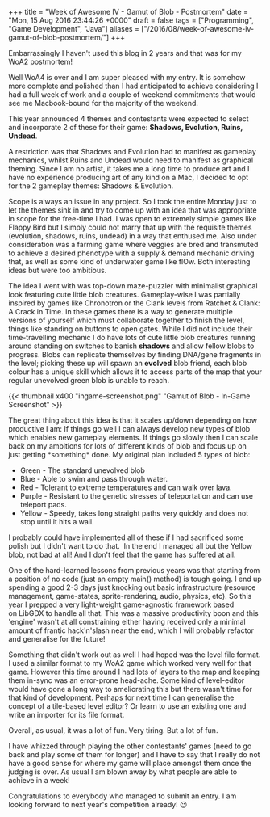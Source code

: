 +++
title = "Week of Awesome IV - Gamut of Blob - Postmortem"
date = "Mon, 15 Aug 2016 23:44:26 +0000"
draft = false
tags = ["Programming", "Game Development", "Java"]
aliases = ["/2016/08/week-of-awesome-iv-gamut-of-blob-postmortem/"]
+++

Embarrassingly I haven't used this blog in 2 years and that was for my WoA2 postmortem!

Well WoA4 is over and I am super pleased with my entry. It is somehow more complete and polished than I had anticipated to achieve considering I had a full week of work and a couple of weekend commitments that would see me Macbook-bound for the majority of the weekend.

This year announced 4 themes and contestants were expected to select and incorporate 2 of these for their game: **Shadows, Evolution, Ruins, Undead**.

A restriction was that Shadows and Evolution had to manifest as gameplay mechanics, whilst Ruins and Undead would need to manifest as graphical theming. Since I am no artist, it takes me a long time to produce art and I have no experience producing art of any kind on a Mac, I decided to opt for the 2 gameplay themes: Shadows & Evolution.

Scope is always an issue in any project. So I took the entire Monday just to let the themes sink in and try to come up with an idea that was appropriate in scope for the free-time I had. I was open to extremely simple games like Flappy Bird but I simply could not marry that up with the requisite themes (evolution, shadows, ruins, undead) in a way that enthused me. Also under consideration was a farming game where veggies are bred and transmuted to achieve a desired phenotype with a supply & demand mechanic driving that, as well as some kind of underwater game like flOw. Both interesting ideas but were too ambitious.

The idea I went with was top-down maze-puzzler with minimalist graphical look featuring cute little blob creatures. Gameplay-wise I was partially inspired by games like Chronotron or the Clank levels from Ratchet & Clank: A Crack in Time. In these games there is a way to generate multiple versions of yourself which must collaborate together to finish the level, things like standing on buttons to open gates. While I did not include their time-travelling mechanic I do have lots of cute little blob creatures running around standing on switches to banish **shadows** and allow fellow blobs to progress. Blobs can replicate themselves by finding DNA/gene fragments in the level; picking these up will spawn an **evolved** blob friend, each blob colour has a unique skill which allows it to access parts of the map that your regular unevolved green blob is unable to reach.

{{< thumbnail x400 "ingame-screenshot.png" "Gamut of Blob - In-Game Screenshot" >}}

The great thing about this idea is that it scales up/down depending on how productive I am: If things go well I can always develop new types of blob which enables new gameplay elements. If things go slowly then I can scale back on my ambitions for lots of different kinds of blob and focus up on just getting \*something\* done. My original plan included 5 types of blob:

*   Green - The standard unevolved blob
*   Blue - Able to swim and pass through water.
*   Red - Tolerant to extreme temperatures and can walk over lava.
*   Purple - Resistant to the genetic stresses of teleportation and can use teleport pads.
*   Yellow - Speedy, takes long straight paths very quickly and does not stop until it hits a wall.

I probably could have implemented all of these if I had sacrificed some polish but I didn't want to do that.  In the end I managed all but the Yellow blob, not bad at all! And I don't feel that the game has suffered at all.

One of the hard-learned lessons from previous years was that starting from a position of no code (just an empty main() method) is tough going. I end up spending a good 2-3 days just knocking out basic infrastructure (resource management, game-states, sprite-rendering, audio, physics, etc). So this year I prepped a very light-weight game-agnostic framework based on LibGDX to handle all that. This was a massive productivity boon and this 'engine' wasn't at all constraining either having received only a minimal amount of frantic hack'n'slash near the end, which I will probably refactor and generalise for the future!

Something that didn't work out as well I had hoped was the level file format. I used a similar format to my WoA2 game which worked very well for that game. However this time around I had lots of layers to the map and keeping them in-sync was an error-prone head-ache. Some kind of level-editor would have gone a long way to ameliorating this but there wasn't time for that kind of development. Perhaps for next time I can generalise the concept of a tile-based level editor? Or learn to use an existing one and write an importer for its file format.

Overall, as usual, it was a lot of fun. Very tiring. But a lot of fun.

I have whizzed through playing the other contestants' games (need to go back and play some of them for longer) and I have to say that I really do not have a good sense for where my game will place amongst them once the judging is over. As usual I am blown away by what people are able to achieve in a week!

Congratulations to everybody who managed to submit an entry. I am looking forward to next year's competition already! 😉